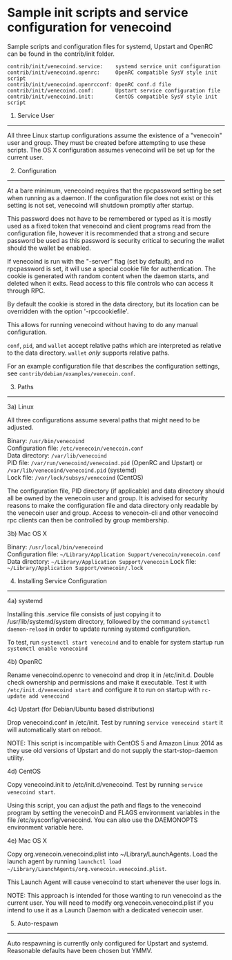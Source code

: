 Sample init scripts and service configuration for venecoind
==========================================================

Sample scripts and configuration files for systemd, Upstart and OpenRC
can be found in the contrib/init folder.

    contrib/init/venecoind.service:    systemd service unit configuration
    contrib/init/venecoind.openrc:     OpenRC compatible SysV style init script
    contrib/init/venecoind.openrcconf: OpenRC conf.d file
    contrib/init/venecoind.conf:       Upstart service configuration file
    contrib/init/venecoind.init:       CentOS compatible SysV style init script

1. Service User
---------------------------------

All three Linux startup configurations assume the existence of a "venecoin" user
and group.  They must be created before attempting to use these scripts.
The OS X configuration assumes venecoind will be set up for the current user.

2. Configuration
---------------------------------

At a bare minimum, venecoind requires that the rpcpassword setting be set
when running as a daemon.  If the configuration file does not exist or this
setting is not set, venecoind will shutdown promptly after startup.

This password does not have to be remembered or typed as it is mostly used
as a fixed token that venecoind and client programs read from the configuration
file, however it is recommended that a strong and secure password be used
as this password is security critical to securing the wallet should the
wallet be enabled.

If venecoind is run with the "-server" flag (set by default), and no rpcpassword is set,
it will use a special cookie file for authentication. The cookie is generated with random
content when the daemon starts, and deleted when it exits. Read access to this file
controls who can access it through RPC.

By default the cookie is stored in the data directory, but its location can be overridden
with the option '-rpccookiefile'.

This allows for running venecoind without having to do any manual configuration.

`conf`, `pid`, and `wallet` accept relative paths which are interpreted as
relative to the data directory. `wallet` *only* supports relative paths.

For an example configuration file that describes the configuration settings,
see `contrib/debian/examples/venecoin.conf`.

3. Paths
---------------------------------

3a) Linux

All three configurations assume several paths that might need to be adjusted.

Binary:              `/usr/bin/venecoind`  
Configuration file:  `/etc/venecoin/venecoin.conf`  
Data directory:      `/var/lib/venecoind`  
PID file:            `/var/run/venecoind/venecoind.pid` (OpenRC and Upstart) or `/var/lib/venecoind/venecoind.pid` (systemd)  
Lock file:           `/var/lock/subsys/venecoind` (CentOS)  

The configuration file, PID directory (if applicable) and data directory
should all be owned by the venecoin user and group.  It is advised for security
reasons to make the configuration file and data directory only readable by the
venecoin user and group.  Access to venecoin-cli and other venecoind rpc clients
can then be controlled by group membership.

3b) Mac OS X

Binary:              `/usr/local/bin/venecoind`  
Configuration file:  `~/Library/Application Support/venecoin/venecoin.conf`  
Data directory:      `~/Library/Application Support/venecoin`
Lock file:           `~/Library/Application Support/venecoin/.lock`

4. Installing Service Configuration
-----------------------------------

4a) systemd

Installing this .service file consists of just copying it to
/usr/lib/systemd/system directory, followed by the command
`systemctl daemon-reload` in order to update running systemd configuration.

To test, run `systemctl start venecoind` and to enable for system startup run
`systemctl enable venecoind`

4b) OpenRC

Rename venecoind.openrc to venecoind and drop it in /etc/init.d.  Double
check ownership and permissions and make it executable.  Test it with
`/etc/init.d/venecoind start` and configure it to run on startup with
`rc-update add venecoind`

4c) Upstart (for Debian/Ubuntu based distributions)

Drop venecoind.conf in /etc/init.  Test by running `service venecoind start`
it will automatically start on reboot.

NOTE: This script is incompatible with CentOS 5 and Amazon Linux 2014 as they
use old versions of Upstart and do not supply the start-stop-daemon utility.

4d) CentOS

Copy venecoind.init to /etc/init.d/venecoind. Test by running `service venecoind start`.

Using this script, you can adjust the path and flags to the venecoind program by
setting the venecoinD and FLAGS environment variables in the file
/etc/sysconfig/venecoind. You can also use the DAEMONOPTS environment variable here.

4e) Mac OS X

Copy org.venecoin.venecoind.plist into ~/Library/LaunchAgents. Load the launch agent by
running `launchctl load ~/Library/LaunchAgents/org.venecoin.venecoind.plist`.

This Launch Agent will cause venecoind to start whenever the user logs in.

NOTE: This approach is intended for those wanting to run venecoind as the current user.
You will need to modify org.venecoin.venecoind.plist if you intend to use it as a
Launch Daemon with a dedicated venecoin user.

5. Auto-respawn
-----------------------------------

Auto respawning is currently only configured for Upstart and systemd.
Reasonable defaults have been chosen but YMMV.
